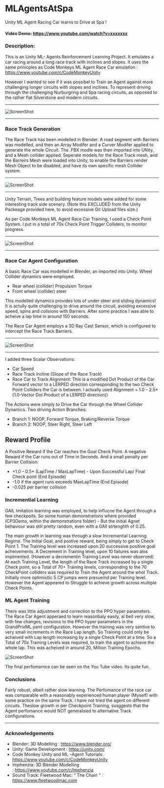 # MLAgentsAtSpa
Unity ML Agent Racing Car learns to Drive at Spa !

#### Video Demo:  https://www.youtube.com/watch?v=xxxxxxx
### Description:

This is an Unity ML- Agents Reinforcement Learning Project.  It emulates a car racing around a long race track with inclines and slopes.  It uses the same prinicples as Code Monkeys ML Agent Race Car emulation : https://www.youtube.com/c/CodeMonkeyUnity 

However I wanted to see if it was possibel to Train an Agent against more challenging longer circuits with slopes and inclines.  To represent driving through the challenging Nurburgring and Spa racing circuits, as opposed to the rather flat Silverstone and modern circuits.   


* * *
![ScreenShot](RaceScene1.PNG)
* * *
### Race Track Generation 

The Race Track has been modelled in Blender. A road segment with Barriers was modelled, and then an Array Modifer and a Curver Modifer applied to generate the whole Circuit. The .FBX modle was then imported into UNity, and a Mesh collider applied. Seperate models for the Race Track mesh, and the Barreirs Mesh were loaded into Unity, to enable the Barriers render Mesh Object to be disabled, and have its own specific mesh Collider system. 

* * *
![ScreenShot](BaseRaceTrack.PNG)
* * *
Unity Terrain, Trees and building feature models were added for some interesting track side scenery. (Note this EXCLUDED from the Unity Packeage provided here, to avoid excessive Git Upload files size.) 

As per Code Monkeys ML Agent Race Car Training, I used a Check Point System.  I put in a total of 70x Check Point Trigger Colliders, to monitor progress.
* * *
![ScreenShot](CheckPointSystem.PNG)
* * *

### Race Car Agent Configuration 
A basic Race Car was modelled in Blender, an imported into Unity. Wheel Collider dynamics were employed. 

- Rear wheel (collider) Propulsion Torque
- Front wheel (collider) steer

This modelled dynamics provides lots of under steer and sliding dynamics!   It is actully quite challenging to drive around the circuit, avoiding excessive speed, spins and collsions with Barriers. After some practice I was able to acheive a lap time in around 150 seconds. 

The Race Car Agent employs a 3D Ray Cast Sensor, which is configured to intercept the Race Track Barriers. 
* * *
![ScreenShot](RaceCarColliders.PNG)
* * *

I added three Scalar Observations:
- Car Speed
- Race Track Incline (Slope of the Race Track)
- Race Car to Track Alignment:  This is a modified Dot Product of the Car Forward vector to a LERPED direction corresponding to the two Check Point Colliders the Car is between. I actually used Alignment = 1.0 – 2.5*(1.0-Vector Dot Product of a LERPED direction)) 

The Actions were simply to Drive the Car through the Wheel Collider Dynamics.  Two driving Action Branches: 

- Branch 1: NOOP, Forward Torque, Braking/Reverse Torque
- Branch 2: NOOP, Steer Right, Steer Left

## Reward Profile
A Positive Reward if the Car reaches the Goal Check Point. A negative Reward if the Car runs out of Time in Seconds. And a small penalty per Barrier Collision:
 -  +1.0 – 0.5* (LapTime / MaxLapTime)  -  Upon Successful Lap/ Final Check point (End Episode) 
-   -1.0  if the agent runs exceeds MaxLapTime (End Episode) 
-   -0.025  per barrier collision

### Incremential Learning
GAIL Imitation learning was employed, to help influcne the Agent through a few checkpoits. So some human demonstrations where provided (CP3Demo, within the demonstrations folder) - But the initial Agnet behaviour was still pretty random, even with a GAIl strtenghth of 0.25.

The main growth in learning was through a slow Incremential Learning Regime.  The Initial Goal, and postive reward, being simply to get to Check Point 1. The Training level was increased upon 20 successive positive goal acheivements. A Decrement in Training level, upon 10 failures was alos implmented. (However a decrementin Training Level was never observed) At each Training Level, the length of the Race Track increased by a single Check point, so a Total of 70+ Training levels, corresponding to the 70 CheckPoint colliders was required to Train the Agent around the whol Track. Initially more optimisitic 5 CP jumps were presuemd per Training level. However the Agent appeared to Struggle to achieve growth across multiple Check Points.    


### ML Agent Training
There was little adjustment and correction to the PPO hyper parameters. The Race Car Agent apperaed to learn reasonbaly easily, al beit very slow, with few changes, revisions to the PPO hyper parameters in the GrandPrixML.yaml configuration. However the training was very sentive to very small increments in the Race Lap length. So Training could only be acheived with Lap length increasing by a single Check Point at a time. So a Total of 70x Training Levels was required, to train the agent to achieve the whole lap.  This was acheived in around 20, Million Training Epochs.    

![ScreenShot](TrainingGrowth.PNG)

The final perfomarnce can be seen on the You Tube video. Its quite fun. 

### Conclusions
Fairly robust, albeit rather slow learning. 
The Perfomance of the race car was comparable with a reasonably experienced human player (Myself) with some practice on the same Track. 
I have not tried the agent on different circuits. Theslow growth in per Checkpoint Training, susggests that the Agent perfomance would NOT generalised to alternative Track configurations. 

* * *

### Acknowledgements

- Blender: 3D Modelling :   https://www.blender.org/
- Unity: Game Development : https://unity.com/
- Code Monkey Unity and ML –Agent Tutorials:  https://www.youtube.com/c/CodeMonkeyUnity
- Imphenzia: 3D Blender Modelling : https://www.youtube.com/c/Imphenzia
- Sound Track: Fleetwood Mac: “ The Chain “ : https://www.fleetwoodmac.com
